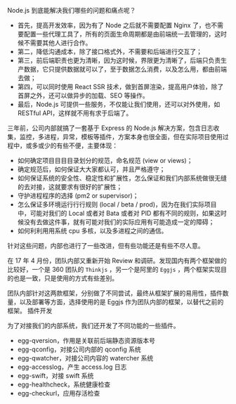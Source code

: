 Node.js 到底能解决我们哪些的问题和痛点呢？
- 首先，提高开发效率，因为有了 Node 之后就不需要配置 Nginx 了，也不需要配置一些代理工具了，所有的页面生命周期都是由前端统一去管理的，这时候不需要其他人进行合作。
- 第二，降低沟通成本，除了接口格式外，不需要和后端进行交互了；
- 第三，前后端职责也更为清晰，因为这时候，界限更为清晰了，后端只负责生产数据，它只提供数据就可以了，至于数据怎么消费，以及怎么用，都由前端去做；
- 第四，可以同时使用 React SSR 技术，做到首屏渲染，提高用户体验，除了首屏之外，还可以做异步的加载、SEO 等操作。
- 最后，Node.js 可提供一些服务，不仅能让我们使用，还可以对外使用，如 RESTful API，这样就不用有求于后端了。


三年前，公司内部就搞了一套基于 Express 的 Node.js 解决方案，包含日志收集，监控，多进程，异常，模板等插件，方案本身也很全面，但在实际项目使用过程中，或多或少的有些不便，主要体现：
- 如何确定项⽬目⽬目录划分的规范，命名规范 (view or views)；
- 确定规范后，如何保证⼤大家都认可，并且严格遵守；
- 如何保证系统的安全性、稳定性和扩展性，怎么保证和我们内部系统做很无缝的去对接，这就要求有很好的扩展性；
- 守护进程程序的选择 (pm2 or supervisor)；
- 怎么保证多环境运⾏行行规则 (local / beta / prod)，因为在我们实际项目中，可能对我们的 Local 或者对 Bata 或者对 PID 都有不同的规则，如果这时候没有去做这件事，就有可能对我们的实际应用有可能造成一定的障碍；
- 如何利利⽤用系统 cpu 多核，以及多进程之间的通信。



针对这些问题，内部也进行了一些改进，但有些功能还是有些不尽人意。



在 17 年 4 月份，团队内部又重新开始 Review 和调研。发现国内有两个框架做的比较好，一个是 360 团队的 `Thinkjs` ，另一个是阿里的 `Eggjs` ，两个框架实现目的也是一致，只是使用的方式有些差别。


团队内部针对这两款框架，分别做了不同尝试，最终从框架扩展的易用性，插件数量，以及部署等方面，选择使用的是 Eggjs 作为团队内部的框架，以替代之前的框架。
插件开发

为了对接我们的内部系统，我们还开发了不同功能的一些插件。
- egg-qversion，作用是关联前后端静态资源版本号
- egg-qconfig，对接公司内部的 qconfig 系统
- egg-qwatcher，对接公司内容的 watercher 系统
- egg-accesslog，产生 access.log 日志
- egg-swift，对接 swift 系统
- egg-healthcheck，系统健康检查
- egg-checkurl，应用存活检查
